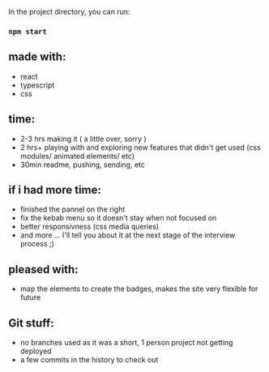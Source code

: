 In the project directory, you can run:

### `npm start`

## made with:

- react
- typescript
- css

## time:

- 2-3 hrs making it ( a little over, sorry )
- 2 hrs+ playing with and exploring new features that didn't get used (css modules/ animated elements/ etc)
- 30min readme, pushing, sending, etc

## if i had more time:

- finished the pannel on the right
- fix the kebab menu so it doesn't stay when not focused on
- better responsivness (css media queries)
- and more ... I'll tell you about it at the next stage of the interview process ;)

## pleased with:

- map the elements to create the badges, makes the site very flexible for future

## Git stuff:

- no branches used as it was a short, 1 person project not getting deployed
- a few commits in the history to check out

